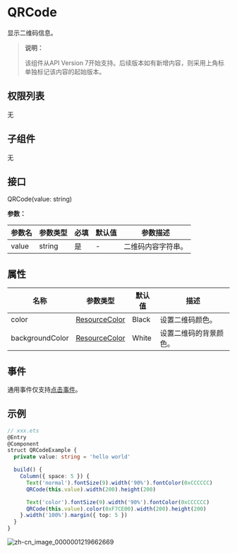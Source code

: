 # QRCode

显示二维码信息。

>  **说明：**
>
>  该组件从API Version 7开始支持。后续版本如有新增内容，则采用上角标单独标记该内容的起始版本。


## 权限列表

无


## 子组件

无


## 接口

QRCode(value: string)

**参数：**

| 参数名   | 参数类型   | 必填   | 默认值  | 参数描述      |
| ----- | ------ | ---- | ---- | --------- |
| value | string | 是    | -    | 二维码内容字符串。 |

## 属性

| 名称            | 参数类型                                    | 默认值 | 描述                   |
| --------------- | ------------------------------------------- | ------ | ---------------------- |
| color           | [ResourceColor](ts-types.md#resourcecolor8) | Black  | 设置二维码颜色。       |
| backgroundColor | [ResourceColor](ts-types.md#resourcecolor8) | White  | 设置二维码的背景颜色。 |


## 事件

通用事件仅支持[点击事件](ts-universal-events-click.md)。


## 示例

```ts
// xxx.ets
@Entry
@Component
struct QRCodeExample {
  private value: string = 'hello world'

  build() {
    Column({ space: 5 }) {
      Text('normal').fontSize(9).width('90%').fontColor(0xCCCCCC)
      QRCode(this.value).width(200).height(200)

      Text('color').fontSize(9).width('90%').fontColor(0xCCCCCC)
      QRCode(this.value).color(0xF7CE00).width(200).height(200)
    }.width('100%').margin({ top: 5 })
  }
}
```

![zh-cn_image_0000001219662669](figures/zh-cn_image_0000001219662669.png)
